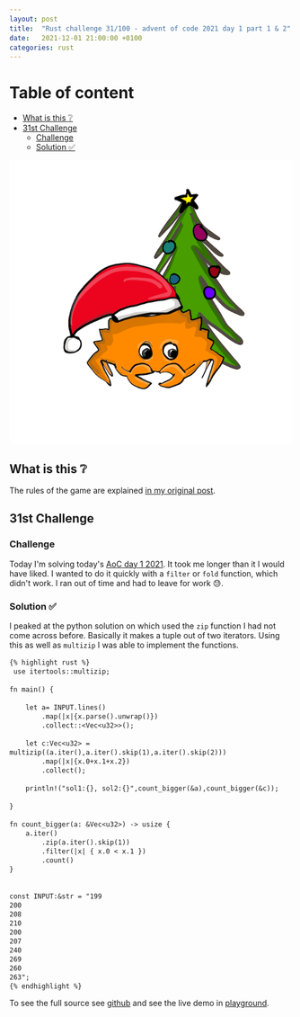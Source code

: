 ```yaml
---
layout: post
title:  "Rust challenge 31/100 - advent of code 2021 day 1 part 1 & 2"
date:   2021-12-01 21:00:00 +0100
categories: rust
---
```



#  Table of content
<!-- MarkdownTOC autolink="true" -->

- [What is this :grey_question:](#what-is-this-grey_question)
- [31st Challenge](#31st-challenge)
	- [Challenge](#challenge)
	- [Solution :white_check_mark:](#solution-white_check_mark)

<!-- /MarkdownTOC -->
![](/assets/img/aoc.png)
## What is this :grey_question: 

The rules of the game are explained [in my original post](https://maebli.github.io/rust/2021/10/18/100rust.html). 

## 31st Challenge
### Challenge

Today I'm solving today's [AoC day 1 2021](https://adventofcode.com/2021/day/1). It took me longer than it I would have liked.
I wanted to do it quickly with a `filter` or `fold` function, which didn't work. I ran out of time and had to leave for work :sweat:.



### Solution :white_check_mark:

I peaked at the python solution on [](www.reddit.com/r/adventofcode) which used the `zip` function I had not come across before. Basically
it makes a tuple out of two iterators. Using this as well as `multizip` I was able to implement the functions. 

	{% highlight rust %}
	 use itertools::multizip;

	fn main() {

	    let a= INPUT.lines()
	        .map(|x|{x.parse().unwrap()})
	        .collect::<Vec<u32>>();

	    let c:Vec<u32> = multizip((a.iter(),a.iter().skip(1),a.iter().skip(2)))
	        .map(|x|{x.0+x.1+x.2})
	        .collect();

	    println!("sol1:{}, sol2:{}",count_bigger(&a),count_bigger(&c));

	}

	fn count_bigger(a: &Vec<u32>) -> usize {
	    a.iter()
	        .zip(a.iter().skip(1))
	        .filter(|x| { x.0 < x.1 })
	        .count()
	}


	const INPUT:&str = "199
	200
	208
	210
	200
	207
	240
	269
	260
	263";
	{% endhighlight %}


To see the full source see [github](https://github.com/maebli/100rustsnippets/tree/master/aoc-2021-day1) and see the live demo in [playground](https://play.rust-lang.org/?version=stable&edition=2021&gist=a29f5ab10ec865d5209ba0c286d62ca4). 


